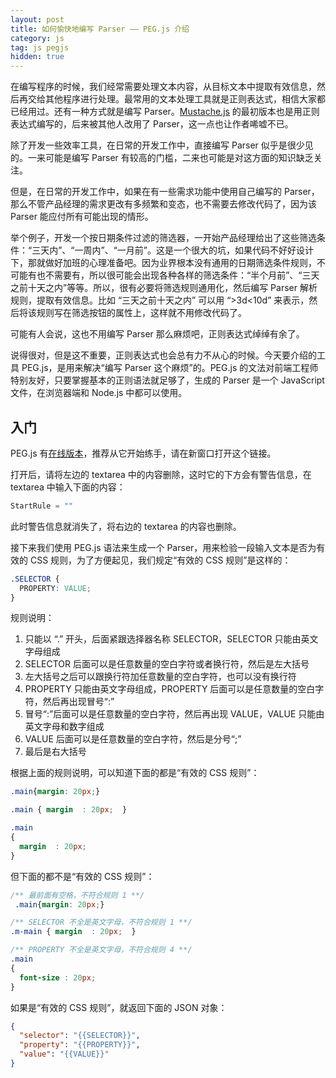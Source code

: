 ```yaml
---
layout: post
title: 如何愉快地编写 Parser —— PEG.js 介绍
category: js
tag: js pegjs
hidden: true
---
```

在编写程序的时候，我们经常需要处理文本内容，从目标文本中提取有效信息，然后再交给其他程序进行处理。最常用的文本处理工具就是正则表达式，相信大家都已经用过。还有一种方式就是编写 Parser。[Mustache.js](https://github.com/janl/mustache.js) 的最初版本也是用正则表达式编写的，后来被其他人改用了 Parser，这一点也让作者唏嘘不已。

除了开发一些效率工具，在日常的开发工作中，直接编写 Parser 似乎是很少见的。一来可能是编写 Parser 有较高的门槛，二来也可能是对这方面的知识缺乏关注。

但是，在日常的开发工作中，如果在有一些需求功能中使用自己编写的 Parser，那么不管产品经理的需求更改有多频繁和变态，也不需要去修改代码了，因为该 Parser 能应付所有可能出现的情形。

举个例子，开发一个按日期条件过滤的筛选器，一开始产品经理给出了这些筛选条件：“三天内”、“一周内”、“一月前”。这是一个很大的坑，如果代码不好好设计下，那就做好加班的心理准备吧。因为业界根本没有通用的日期筛选条件规则，不可能有也不需要有，所以很可能会出现各种各样的筛选条件：“半个月前”、“三天之前十天之内”等等。所以，很有必要将筛选规则通用化，然后编写 Parser 解析规则，提取有效信息。比如 “三天之前十天之内” 可以用 “>3d<10d” 来表示，然后将该规则写在筛选按钮的属性上，这样就不用修改代码了。

可能有人会说，这也不用编写 Parser 那么麻烦吧，正则表达式绰绰有余了。

说得很对，但是这不重要，正则表达式也会总有力不从心的时候。今天要介绍的工具 PEG.js，是用来解决“编写 Parser 这个麻烦”的。PEG.js 的文法对前端工程师特别友好，只要掌握基本的正则语法就足够了，生成的 Parser 是一个 JavaScript 文件，在浏览器端和 Node.js 中都可以使用。


## 入门

PEG.js 有[在线版本](http://pegjs.org/online)，推荐从它开始练手，请在新窗口打开这个链接。

打开后，请将左边的 textarea 中的内容删除，这时它的下方会有警告信息，在 textarea 中输入下面的内容：

```js
StartRule = ""
```

此时警告信息就消失了，将右边的 textarea 的内容也删除。

接下来我们使用 PEG.js 语法来生成一个 Parser，用来检验一段输入文本是否为有效的 CSS 规则，为了方便起见，我们规定“有效的 CSS 规则”是这样的：

```css
.SELECTOR {
  PROPERTY: VALUE;
}

```

规则说明：
1. 只能以 “.” 开头，后面紧跟选择器名称 SELECTOR，SELECTOR 只能由英文字母组成
2. SELECTOR 后面可以是任意数量的空白字符或者换行符，然后是左大括号
3. 左大括号之后可以跟换行符加任意数量的空白字符，也可以没有换行符
4. PROPERTY 只能由英文字母组成，PROPERTY 后面可以是任意数量的空白字符，然后再出现冒号“:”
5. 冒号“:”后面可以是任意数量的空白字符，然后再出现 VALUE，VALUE 只能由英文字母和数字组成
6. VALUE 后面可以是任意数量的空白字符，然后是分号“;”
7. 最后是右大括号

根据上面的规则说明，可以知道下面的都是“有效的 CSS 规则”：

```css
.main{margin: 20px;}

.main { margin  : 20px;  }

.main
{
  margin  : 20px;  
}
```

但下面的都不是“有效的 CSS 规则”：
```css
/** 最前面有空格，不符合规则 1 **/
 .main{margin: 20px;}

/** SELECTOR 不全是英文字母，不符合规则 1 **/
.m-main { margin  : 20px;  }

/** PROPERTY 不全是英文字母，不符合规则 4 **/
.main
{
  font-size : 20px;  
}
```

如果是“有效的 CSS 规则”，就返回下面的 JSON 对象：

```json
{
  "selector": "{{SELECTOR}}",
  "property": "{{PROPERTY}}",
  "value": "{{VALUE}}"
}
```
